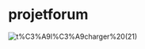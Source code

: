 # projetforum
![t%C3%A9l%C3%A9charger%20(21)](https://github.com/totoro65/projetforum/blob/main/t%C3%A9l%C3%A9charger%20(21).jpg?raw=true)
